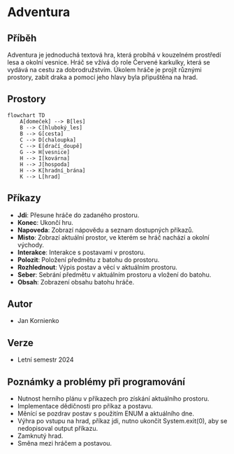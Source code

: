 # Adventura

## Příběh

Adventura je jednoduchá textová hra, která probíhá v kouzelném prostředí lesa a okolní vesnice. Hráč se vžívá do role Červené karkulky, která se vydává na cestu za dobrodružstvím. Úkolem hráče je projít různými prostory, zabít draka a pomocí jeho hlavy byla připuštěna na hrad.

## Prostory

```mermaid
flowchart TD
    A[domeček] --> B[les]
    B --> C[hluboký_les]
    B --> G[cesta]
    C --> D[chaloupka]
    C --> E[dračí_doupě]
    G --> H[vesnice]
    H --> I[kovárna]
    H --> J[hospoda]
    H --> K[hradní_brána]
    K --> L[hrad]
```

## Příkazy

- **Jdi**: Přesune hráče do zadaného prostoru.
- **Konec**: Ukončí hru.
- **Napoveda**: Zobrazí nápovědu a seznam dostupných příkazů.
- **Misto**: Zobrazí aktuální prostor, ve kterém se hráč nachází a okolní východy.
- **Interakce**: Interakce s postavami v prostoru.
- **Polozit**: Položení předmětu z batohu do prostoru.
- **Rozhlednout**: Výpis postav a věcí v aktuálním prostoru.
- **Seber**: Sebrání předmětu v aktuálním prostoru a vložení do batohu.
- **Obsah**: Zobrazení obsahu batohu hráče.

## Autor

- Jan Kornienko

## Verze

- Letní semestr 2024

## Poznámky a problémy při programování

- Nutnost herního plánu v příkazech pro získání aktuálního prostoru.
- Implementace dědičnosti pro příkaz a postavu.
- Měnící se pozdrav postav s použitím ENUM a aktuálního dne.
- Výhra po vstupu na hrad, příkaz jdi, nutno ukončit System.exit(0), aby se nedopisoval output příkazu.
- Zamknutý hrad.
- Směna mezi hráčem a postavou.